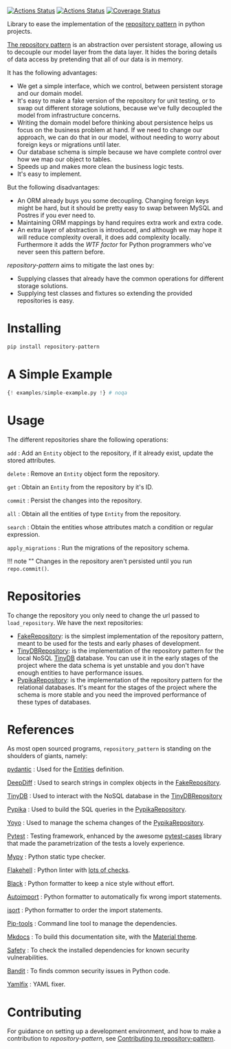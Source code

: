 [![Actions Status](https://github.com/lyz-code/repository-orm/workflows/Tests/badge.svg)](https://github.com/lyz-code/repository-orm/actions)
[![Actions Status](https://github.com/lyz-code/repository-orm/workflows/Build/badge.svg)](https://github.com/lyz-code/repository-orm/actions)
[![Coverage Status](https://coveralls.io/repos/github/lyz-code/repository-orm/badge.svg?branch=master)](https://coveralls.io/github/lyz-code/repository-orm?branch=master)

Library to ease the implementation of the [repository
pattern](https://lyz-code.github.io/blue-book/architecture/repository_pattern/)
in python projects.

[The repository
pattern](https://www.cosmicpython.com/book/chapter_02_repository.html) is an
abstraction over persistent storage, allowing us to decouple our model layer
from the data layer. It hides the boring details of data access by pretending
that all of our data is in memory.

It has the following advantages:

* We get a simple interface, which we control, between persistent storage and
    our domain model.
* It's easy to make a fake version of the repository for unit testing, or to
    swap out different storage solutions, because we've fully decoupled the
    model from infrastructure concerns.
* Writing the domain model before thinking about persistence helps us focus on
    the business problem at hand. If we need to change our approach, we can do
    that in our model, without needing to worry about foreign keys or migrations
    until later.
* Our database schema is simple because we have complete control over how
    we map our object to tables.
* Speeds up and makes more clean the business logic tests.
* It's easy to implement.

But the following disadvantages:

* An ORM already buys you some decoupling. Changing foreign keys might be hard,
    but it should be pretty easy to swap between MySQL and Postres if you ever
    need to.
* Maintaining ORM mappings by hand requires extra work and extra code.
* An extra layer of abstraction is introduced, and although we may hope it will
    reduce complexity overall, it does add complexity locally. Furthermore it
    adds the *WTF factor* for Python programmers who've never seen this pattern
    before.

*repository-pattern* aims to mitigate the last ones by:

* Supplying classes that already have the common operations for different
    storage solutions.
* Supplying test classes and fixtures so extending the provided repositories is
    easy.

# Installing

```bash
pip install repository-pattern
```

# A Simple Example

```python
{! examples/simple-example.py !} # noqa
```

# Usage

The different repositories share the following operations:

`add`
: Add an `Entity` object to the repository, if it already exist, update the
    stored attributes.

`delete`
: Remove an `Entity` object form the repository.

`get`
: Obtain an `Entity` from the repository by it's ID.

`commit`
: Persist the changes into the repository.

`all`
: Obtain all the entities of type `Entity` from the repository.

`search`
: Obtain the entities whose attributes match a condition or regular expression.

`apply_migrations`
: Run the migrations of the repository schema.

!!! note ""
    Changes in the repository aren't persisted until you run `repo.commit()`.

# Repositories

To change the repository you only need to change the url passed to
`load_repository`. We have the next repositories:

* [FakeRepository](fake_repository.md): is the simplest implementation of the
    repository pattern, meant to be used for the tests and early phases of
    development.
* [TinyDBRepository](tinydb_repository.md): is the implementation of the
    repository pattern for the local NoSQL
    [TinyDB](https://tinydb.readthedocs.io/en/latest/usage.html) database. You
    can use it in the early stages of the project where the data schema is yet
    unstable and you don't have enough entities to have performance issues.
* [PypikaRepository](pypika_repository.md): is the implementation of the
    repository pattern for the relational databases. It's meant for the stages
    of the project where the schema is more stable and you need the improved
    performance of these types of databases.

# References

As most open sourced programs, `repository_pattern` is standing on the shoulders of
giants, namely:

[pydantic](https://pydantic-docs.helpmanual.io/)
: Used for the [Entities](models.md#entities) definition.

[DeepDiff](https://deepdiff.readthedocs.io)
: Used to search strings in complex objects in the
    [FakeRepository](fake_repository.md).

[TinyDB](https://tinydb.readthedocs.io/en/latest/usage.html)
: Used to interact with the NoSQL database in the
    [TinyDBRepository](tinydb_repository.md)

[Pypika](https://pypika.readthedocs.io/en/latest/)
: Used to build the SQL queries in the [PypikaRepository](pypika_repository.md).

[Yoyo](https://ollycope.com/software/yoyo/latest)
: Used to manage the schema changes of the
    [PypikaRepository](pypika_repository.md).

[Pytest](https://docs.pytest.org/en/latest)
: Testing framework, enhanced by the awesome
    [pytest-cases](https://smarie.github.io/python-pytest-cases/) library that made
    the parametrization of the tests a lovely experience.

[Mypy](https://mypy.readthedocs.io/en/stable/)
: Python static type checker.

[Flakehell](https://github.com/life4/flakehell)
: Python linter with [lots of
    checks](https://lyz-code.github.io/blue-book/devops/flakehell/#plugins).

[Black](https://black.readthedocs.io/en/stable/)
: Python formatter to keep a nice style without effort.

[Autoimport](https://github.com/lyz-code/autoimport)
: Python formatter to automatically fix wrong import statements.

[isort](https://github.com/timothycrosley/isort)
: Python formatter to order the import statements.

[Pip-tools](https://github.com/jazzband/pip-tools)
: Command line tool to manage the dependencies.

[Mkdocs](https://www.mkdocs.org/)
: To build this documentation site, with the
[Material theme](https://squidfunk.github.io/mkdocs-material).

[Safety](https://github.com/pyupio/safety)
: To check the installed dependencies for known security vulnerabilities.

[Bandit](https://bandit.readthedocs.io/en/latest/)
: To finds common security issues in Python code.

[Yamlfix](https://github.com/lyz-code/yamlfix)
: YAML fixer.

# Contributing

For guidance on setting up a development environment, and how to make
a contribution to *repository-pattern*, see [Contributing to
repository-pattern](https://lyz-code.github.io/repository-pattern/contributing).
